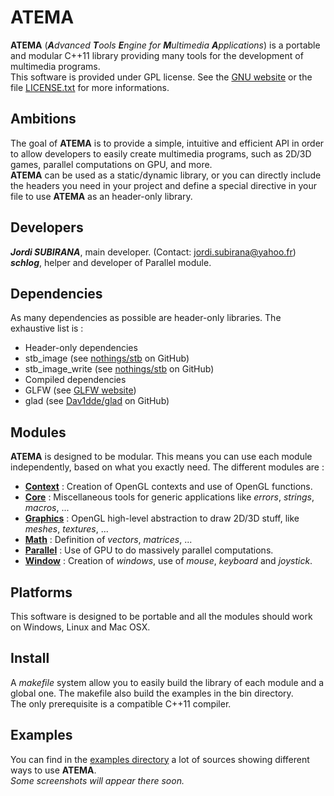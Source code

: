 # ATEMA

**ATEMA** (_**A**dvanced **T**ools **E**ngine for **M**ultimedia **A**pplications_) is a portable and modular C++11 library providing many tools for the development of multimedia programs.  
This software is provided under GPL license. See the [GNU website](http://www.gnu.org/licenses/gpl.html) or the file [LICENSE.txt](https://github.com/JordiSubirana/ATEMA/blob/master/LICENSE.txt) for more informations.

## Ambitions

The goal of **ATEMA** is to provide a simple, intuitive and efficient API in order to allow developers to easily create multimedia programs, such as 2D/3D games, parallel computations on GPU, and more.  
**ATEMA** can be used as a static/dynamic library, or you can directly include the headers you need in your project and define a special directive in your file to use **ATEMA** as an header-only library.

## Developers

_**Jordi SUBIRANA**_, main developer. (Contact: [jordi.subirana@yahoo.fr](mailto:jordi.subirana@yahoo.fr))  
_**schlog**_, helper and developer of Parallel module.

## Dependencies

As many dependencies as possible are header-only libraries. The exhaustive list is :  
* Header-only dependencies
 * stb_image (see [nothings/stb](https://github.com/nothings/stb) on GitHub)
 * stb_image_write (see [nothings/stb](https://github.com/nothings/stb) on GitHub)
* Compiled dependencies
 * GLFW (see [GLFW website](http://www.glfw.org/))
 * glad (see [Dav1dde/glad](https://github.com/Dav1dde/glad) on GitHub)

## Modules

**ATEMA** is designed to be modular. This means you can use each module independently, based on what you exactly need. The different modules are :  
* [**Context**](https://github.com/JordiSubirana/ATEMA/tree/master/include/atema/context) : Creation of OpenGL contexts and use of OpenGL functions.
* [**Core**](https://github.com/JordiSubirana/ATEMA/tree/master/include/atema/core) : Miscellaneous tools for generic applications like _errors_, _strings_, _macros_, ...
* [**Graphics**](https://github.com/JordiSubirana/ATEMA/tree/master/include/atema/graphics) : OpenGL high-level abstraction to draw 2D/3D stuff, like _meshes_, _textures_, ...
* [**Math**](https://github.com/JordiSubirana/ATEMA/tree/master/include/atema/math) : Definition of _vectors_, _matrices_, ...
* [**Parallel**](https://github.com/JordiSubirana/ATEMA/tree/master/include/atema/parallel) : Use of GPU to do massively parallel computations.
* [**Window**](https://github.com/JordiSubirana/ATEMA/tree/master/include/atema/window) : Creation of _windows_, use of _mouse_, _keyboard_ and _joystick_.

## Platforms

This software is designed to be portable and all the modules should work on Windows, Linux and Mac OSX.

## Install

A _makefile_ system allow you to easily build the library of each module and a global one. The makefile also build the examples in the bin directory.  
The only prerequisite is a compatible C++11 compiler.

## Examples

You can find in the [examples directory](https://github.com/JordiSubirana/ATEMA/tree/master/examples) a lot of sources showing different ways to use **ATEMA**.  
_Some screenshots will appear there soon._

